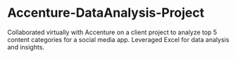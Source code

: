 # Accenture-DataAnalysis-Project
 Collaborated virtually with Accenture on a client project to analyze top 5 content categories for a social media app. Leveraged Excel for data analysis and insights.
